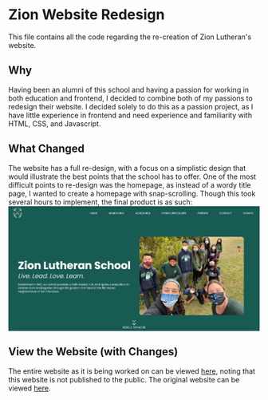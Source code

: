 # Zion Website Redesign
This file contains all the code regarding the re-creation of Zion Lutheran's website.

## Why
Having been an alumni of this school and having a passion for working in both education
and frontend, I decided to combine both of my passions to redesign their website. I decided
solely to do this as a passion project, as I have little experience in frontend and
need experience and familiarity with HTML, CSS, and Javascript.

## What Changed
The website has a full re-design, with a focus on a simplistic design that would illustrate
the best points that the school has to offer.
One of the most difficult points to re-design was the homepage, as instead of a wordy 
title page, I wanted to create a homepage with snap-scrolling. Though this took several
hours to implement, the final product is as such: <br />
<img src="/imgs/homepage.png" align="center">

## View the Website (with Changes)
The entire website as it is being worked on can be viewed [here](https://zionsfschool.netlify.app),
noting that this website is not published to the public.
The original website can be viewed [here](https://zionsfschool.org).
